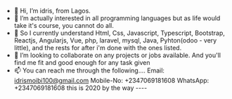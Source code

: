 - 👋 Hi, I’m idris, from Lagos.
- 👀 I’m actually interested in all programming languages but as life would take it's course, you cannot do all.
- 🌱 So I currently understand Html, Css, Javascript, Typescript, Bootstrap, Reactjs, Angularjs, Vue, php, laravel, mysql, Java, Pyhton(odoo - very little),  and the rests for after i'm done with the ones listed.
- 💞️ I’m looking to collaborate on any projects or jobs available. And you'll find me fit and good enough for any task given
- 📫 You can reach me through the following....
Email: idrismoibi100@gmail.com 
Mobile-No: +2347069181608
WhatsApp: +2347069181608
this is 2020 by the way ----

